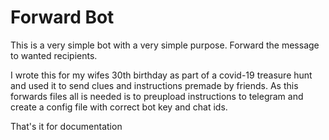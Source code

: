 # Forward Bot

This is a very simple bot with a very simple purpose.
Forward the message to wanted recipients.

I wrote this for my wifes 30th birthday as part of a covid-19 treasure hunt and used it to send clues and instructions premade by friends. As this forwards files all is needed is to preupload instructions to telegram and create a config file with correct bot key and chat ids.

That's it for documentation